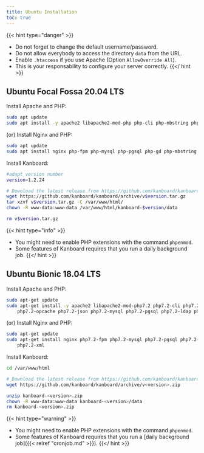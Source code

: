 ```yaml
---
title: Ubuntu Installation
toc: true
---
```


{{< hint type="danger" >}}
- Do not forget to change the default username/password.
- Do not allow everybody to access the directory `data` from the URL.
- Enable `.htaccess` if you use Apache (Option `AllowOverride All`).
- This is your responsability to configure your server correctly.
{{</ hint >}}

Ubuntu Focal Fossa 20.04 LTS
----------------------------

Install Apache and PHP:

```bash
sudo apt update
sudo apt install -y apache2 libapache2-mod-php php-cli php-mbstring php-sqlite3 php-opcache php-json php-mysql php-pgsql php-ldap php-gd php-xml
```

(or) Install Nginx and PHP:

```bash
sudo apt update
sudo apt install nginx php-fpm php-mysql php-pgsql php-gd php-mbstring php-sqlite3 php-xml
```

Install Kanboard:

```bash
#adapt version number
version=1.2.24

# Download the latest release from https://github.com/kanboard/kanboard/releases
wget https://github.com/kanboard/kanboard/archive/v$version.tar.gz
tar xzvf v$version.tar.gz -C /var/www/html/
chown -R www-data:www-data /var/www/html/kanboard-$version/data

rm v$version.tar.gz
```

{{< hint type="info" >}}
- You might need to enable PHP extensions with the command `phpenmod`.
- Some features of Kanboard requires that you run a daily background
    job.
{{</ hint >}}

Ubuntu Bionic 18.04 LTS
-----------------------

Install Apache and PHP:

```bash
sudo apt-get update
sudo apt-get install -y apache2 libapache2-mod-php7.2 php7.2-cli php7.2-mbstring php7.2-sqlite3 \
    php7.2-opcache php7.2-json php7.2-mysql php7.2-pgsql php7.2-ldap php7.2-gd php7.2-xml
```

(or) Install Nginx and PHP:

```bash
sudo apt-get update
sudo apt-get install nginx php7.2-fpm php7.2-mysql php7.2-pgsql php7.2-gd php7.2-mbstring php7.2-sqlite3 \
    php7.2-xml
```

Install Kanboard:

```bash
cd /var/www/html

# Download the latest release from https://github.com/kanboard/kanboard/releases
wget https://github.com/kanboard/kanboard/archive/v<version>.zip

unzip kanboard-<version>.zip
chown -R www-data:www-data kanboard-<version>/data
rm kanboard-<version>.zip
```

{{< hint type="warning" >}}
- You might need to enable PHP extensions with the command `phpenmod`.
- Some features of Kanboard requires that you run a [daily background job]({{< relref "cronjob.md" >}}).
{{</ hint >}}
